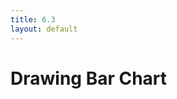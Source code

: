 ```yaml
---
title: 6.3
layout: default
---
```


# Drawing Bar Chart


<style>
.bar {
  display: inline-block;
  width: 20px;
  height: 75px;
  background-color: teal;
  margin-right: 1px;
}
</style>

<script>
var w = 500,
  h = 100,
  barPadding = 2,
  dataset = [5,10,13,19,21,25,22,18,15,13,11,12,15,20,19,17,23,25];

svg = d3.select('#right-col').append("svg")
  .attr("width", w)
  .attr("height", h);

svg.selectAll("rect")
  .data(dataset)
  .enter()
  .append("rect")
  .attr("x", function (d,i) {
    return i * (w / dataset.length);
  })
  .attr("y", function (d) {
    return h - d*4;
  })
  .attr("width", w / dataset.length - barPadding)
  .attr("height", function (d) {
    return d*4;
  })
  .attr("fill", function (d) {
    return "rgb(0,0," + (d*10) + ")";
  });

svg.selectAll("text")
  .data(dataset)
  .enter()
  .append("text")
  .text(function (d) {
    return d;
  })
  .attr({
    x: function (d,i) {return i * w/dataset.length + (w/dataset.length-barPadding)/2},
    y: function (d) { return h - d*4 + 15},
    "text-anchor": "middle",
    "font-size": "11px",
    "font-family": "Helvetica",
    "fill": "white"
  })
</script>